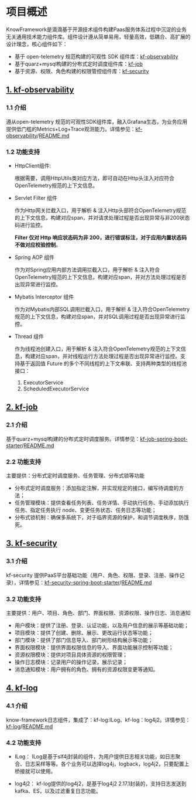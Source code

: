 # 项目概述
KnowFramework是滴滴基于开源技术组件构建Paas服务体系过程中沉淀的业务无关通用技术能力组件库。组件设计遵从简单易用，轻量高效，低耦合、高扩展的设计理念，核心组件如下：
- 基于 open-telemetry 规范构建的可观性 SDK 组件库：[kf-observability](./kf-observability)
- 基于quarz+mysql构建的分布式定时调度组件库：[kf-job](./kf-job-spring-boot-starter)
- 基于资源、权限、角色构建的权限管控组件库：[kf-security](./kf-security-spring-boot-starter)


## [1. kf-observability](./kf-observability)
### 1.1 介绍

遵从open-telemetry 规范的可观性SDK组件库，融入Grafana生态，为业务应用提供低门槛的Metrics+Log+Trace观测能力。详情参见：[kf-observability](./kf-observability)/[README.md](./kf-observability/README.md)

### 1.2 功能支持

- HttpClient组件:

  根据需要，调用HttpUtils类对应方法，即可自动在Http头注入对应符合OpenTelemetry规范的上下文信息。

- Servlet Filter 组件

  作为Http网关拦截入口，用于解析 & 注入Http头部符合OpenTelemetry规范的上下文信息，构建对应span，并对请求处理过程是否出现异常与非200状态码进行监控。

  **Filter 仅对 Http 响应状态码为非 200，进行错误标注，对于应用内置状态码不做对应校验控制**。

- Spring AOP 组件

  作为对Spring应用内部方法调用拦截入口，用于解析 & 注入符合OpenTelemetry规范的上下文信息，构建对应span，并对方法处理过程是否出现异常进行监控。


- Mybatis Interceptor 组件

  作为对Mybatis内部SQL调用拦截入口，用于解析 & 注入符合OpenTelemetry规范的上下文信息，构建对应span，并对SQL调用过程是否出现异常进行监控。

- Thread 组件

  作为线程池创建入口，用于解析 & 注入符合OpenTelemetry规范的上下文信息，构建对应span，并对线程运行方法处理过程是否出现异常进行监控。支持基于返回值 Future 的多个不同线程的上下文串联、支持两种类型的线程池接口：

   1. ExecutorService
   2. ScheduledExecutorService

## [2. kf-job](./kf-job-spring-boot-starter)
### 2.1 介绍
基于quarz+mysql构建的分布式定时调度服务。详情参见：[kf-job-spring-boot-starter](./kf-job-spring-boot-starter)/[README.md](./kf-job-spring-boot-starter/README.md)
### 2.2 功能支持
主要提供：分布式定时调度服务、任务管理、分布式锁等功能
- 分布式定时调度服务：添加指定注解，并实现规定的接口，编写待调度的方法；
- 任务管理模块：提供查看任务列表、任务详情、手动执行任务、手动添加执行任务、指定任务执行 node、变更任务状态、任务日志等功能；
- 分布式锁机制：确保多系统下，对于临界资源的保护，和调节调度秩序，防饿死。


## [3. kf-security](./kf-security-spring-boot-starter)
### 3.1 介绍
kf-security 提供PaaS平台基础功能（用户、角色、权限、登录、注册、操作记录），详情参见：[kf-security-spring-boot-starter](./kf-security-spring-boot-starter)/[README.md](./kf-security-spring-boot-starter/README.md)
### 3.2 功能支持
主要提供：用户、项目、角色、部门、界面权限、资源权限、操作日志、消息通知
- 用户模块：提供了注册、登录、认证功能，以及用户信息的展示等基础功能；
- 项目模块：提供了创建、删除、展示、更改运行状态等功能；
- 部门模块：提供了部门信息导入、部门树形结构展示等功能；
- 界面权限模块：提供界面权限信息的导入、界面功能展示控制等功能；
- 资源权限模块：提供对项目具体资源的权限管理；
- 操作日志模块：记录用户的操作记录，展示记录；
- 消息通知模块：用户拥有的角色、拥有的资源权限变更等通知。


## [4. kf-log](./kf-log)

### 4.1 介绍
know-framework日志组件，集成了：kf-log:ILog、kf-log：log4j2。详情参见：[kf-log](./kf-log)/[README.md](./kf-log/README.md)

### 4.2 功能支持
- ILog：
  ILog是基于slf4j封装的组件，为用户提供日志相关功能，如日志聚合、日志采样等等。各个业务可以选择log4j，logback，log4j2，只要配置上桥接就可以使用。

- log4j2：
  kf-log提供的log4j2，是基于log4j2 2.17.1封装的，支持日志发送到kafka、ES，以及过滤重复日志功能。
    
